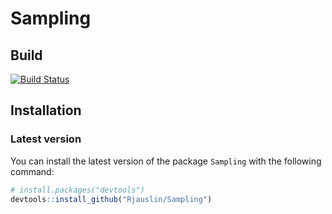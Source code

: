 
<!-- README.md is generated from README.Rmd. Please edit that file -->

# Sampling

## Build

[![Build
Status](https://travis-ci.org/RJauslin/Sampling.svg?branch=master)](https://travis-ci.org/RJauslin/Sampling)

## Installation

### Latest version

You can install the latest version of the package `Sampling` with the
following command:

``` r
# install.packages("devtools")
devtools::install_github("Rjauslin/Sampling")
```
